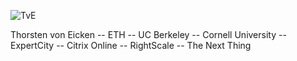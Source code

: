 ---
---
![TvE](/img/20050930-201352-blog_1.jpg)

Thorsten von Eicken -- ETH -- UC Berkeley -- Cornell University -- ExpertCity --
Citrix Online -- RightScale -- The Next Thing
